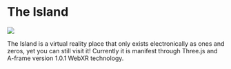 # The Island

<img src="https://rocketvirtual.com/images/The_Island.png">

The Island is a virtual reality place that only exists electronically as ones and zeros, yet you can still visit it!  Currently it is manifest through Three.js and A-frame version 1.0.1 WebXR technology.
